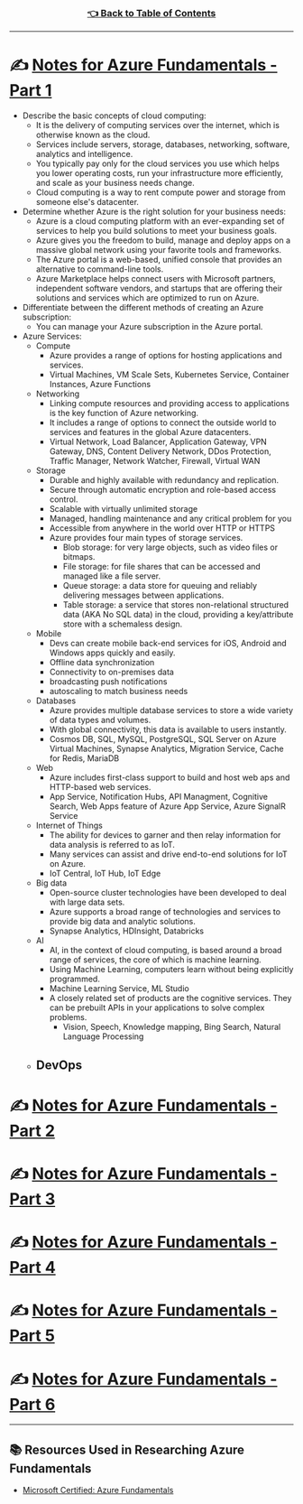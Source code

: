 <h3 align="center"><a href="../table_of_contents.md">👈 Back to Table of Contents</a></h3>

---

# ✍️ [Notes for Azure Fundamentals - Part 1](https://docs.microsoft.com/en-us/learn/paths/az-900-describe-cloud-concepts/)
  - Describe the basic concepts of cloud computing:
    - It is the delivery of computing services over the internet, which is otherwise known as the cloud. 
    - Services include servers, storage, databases, networking, software, analytics and intelligence. 
    - You typically pay only for the cloud services you use which helps you lower operating costs, run your infrastructure more efficiently, and scale as your business needs change. 
    - Cloud computing is a way to rent compute power and storage from someone else's datacenter. 
  - Determine whether Azure is the right solution for your business needs:
    - Azure is a cloud computing platform with an ever-expanding set of services to help you build solutions to meet your business goals.
    - Azure gives you the freedom to build, manage and deploy apps on a massive global network using your favorite tools and frameworks. 
    - The Azure portal is a web-based, unified console that provides an alternative to command-line tools.
    - Azure Marketplace helps connect users with Microsoft partners, independent software vendors, and startups that are offering their solutions and services which are optimized to run on Azure.
  - Differentiate between the different methods of creating an Azure subscription:
    - You can manage your Azure subscription in the Azure portal. 
  - Azure Services:
    - Compute 
      - Azure provides a range of options for hosting applications and services.
      - Virtual Machines, VM Scale Sets, Kubernetes Service, Container Instances, Azure Functions
    - Networking
      - Linking compute resources and providing access to applications is the key function of Azure networking. 
      - It includes a range of options to connect the outside world to services and features in the global Azure datacenters.
      - Virtual Network, Load Balancer, Application Gateway, VPN Gateway, DNS, Content Delivery Network, DDos Protection, Traffic Manager, Network Watcher, Firewall, Virtual WAN
    - Storage
      - Durable and highly available with redundancy and replication.
      - Secure through automatic encryption and role-based access control.
      - Scalable with virtually unlimited storage 
      - Managed, handling maintenance and any critical problem for you
      - Accessible from anywhere in the world over HTTP or HTTPS
      - Azure provides four main types of storage services. 
        - Blob storage: for very large objects, such as video files or bitmaps.
        - File storage: for file shares that can be accessed and managed like a file server. 
        - Queue storage: a data store for queuing and reliably delivering messages between applications. 
        - Table storage: a service that stores non-relational structured data (AKA No SQL data) in the cloud, providing a key/attribute store with a schemaless design.
    - Mobile
      - Devs can create mobile back-end services for iOS, Android and Windows apps quickly and easily. 
      - Offline data synchronization
      - Connectivity to on-premises data
      - broadcasting push notifications
      - autoscaling to match business needs
    - Databases
      - Azure provides multiple database services to store a wide variety of data types and volumes. 
      - With global connectivity, this data is available to users instantly. 
      - Cosmos DB, SQL, MySQL, PostgreSQL, SQL Server on Azure Virtual Machines, Synapse Analytics, Migration Service, Cache for Redis, MariaDB
    - Web
      - Azure includes first-class support to build and host web aps and HTTP-based web services. 
      - App Service, Notification Hubs, API Managment, Cognitive Search, Web Apps feature of Azure App Service, Azure SignalR Service
    - Internet of Things
      - The ability for devices to garner and then relay information for data analysis is referred to as IoT. 
      - Many services can assist and drive end-to-end solutions for IoT on Azure. 
      - IoT Central, IoT Hub, IoT Edge
    - Big data
      - Open-source cluster technologies have been developed to deal with large data sets. 
      - Azure supports a broad range of technologies and services to provide big data and analytic solutions.
      - Synapse Analytics, HDInsight, Databricks
    - AI
      - AI, in the context of cloud computing, is based around a broad range of services, the core of which is machine learning. 
      - Using Machine Learning, computers learn without being explicitly programmed. 
      - Machine Learning Service, ML Studio
      - A closely related set of products are the cognitive services. They can be prebuilt APIs in your applications to solve complex problems. 
        - Vision, Speech, Knowledge mapping, Bing Search, Natural Language Processing
    - DevOps
      - 

# ✍️ [Notes for Azure Fundamentals - Part 2](https://docs.microsoft.com/en-us/learn/paths/az-900-describe-core-azure-services/)

# ✍️ [Notes for Azure Fundamentals - Part 3](https://docs.microsoft.com/en-us/learn/paths/az-900-describe-core-solutions-management-tools-azure/)

# ✍️ [Notes for Azure Fundamentals - Part 4](https://docs.microsoft.com/en-us/learn/paths/az-900-describe-general-security-network-security-features/)

# ✍️ [Notes for Azure Fundamentals - Part 5](https://docs.microsoft.com/en-us/learn/paths/az-900-describe-identity-governance-privacy-compliance-features/)

# ✍️ [Notes for Azure Fundamentals - Part 6](https://docs.microsoft.com/en-us/learn/paths/az-900-describe-azure-cost-management-service-level-agreements/)

---

## 📚 Resources Used in Researching Azure Fundamentals 
- [Microsoft Certified: Azure Fundamentals](https://docs.microsoft.com/en-us/learn/certifications/azure-fundamentals/?ns-enrollment-type=Collection&ns-enrollment-id=p105trp0qxy8k6)